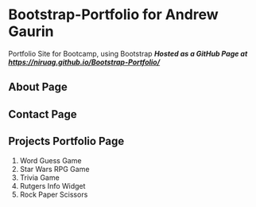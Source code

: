 # Bootstrap-Portfolio for Andrew Gaurin
Portfolio Site for Bootcamp, using Bootstrap
_**Hosted as a GitHub Page at https://niruag.github.io/Bootstrap-Portfolio/**_

## About Page 

## Contact Page 

## Projects Portfolio Page 
1. Word Guess Game
1. Star Wars RPG Game
1. Trivia Game
1. Rutgers Info Widget
1. Rock Paper Scissors